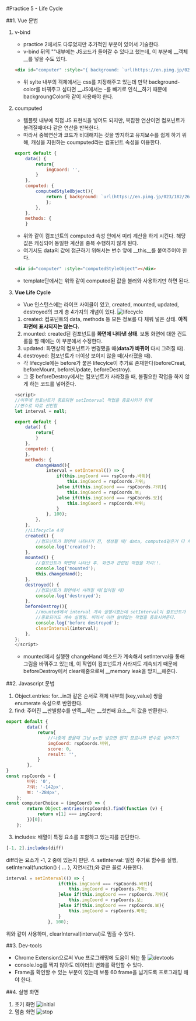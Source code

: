 #Practice 5 - Life Cycle

##1. Vue 문법
1. v-bind
	- practice 2에서도 다루었지만 추가적인 부분이 있어서 기술한다.
	- v-bind 뒤의 ""내부에는 JS코드가 들어갈 수 있다고 했는데, 이 부분에 __객체__를 넣을 수도 있다.
	```html
    <div id="computer" :style="{ background: `url(https://en.pimg.jp/023/182/267/1/23182267.jpg) 0 0`"></div>
    ```
    - 위 sylte 내부의 객체에서는 css를 지정해주고 있는데 만약 background-color를 바꿔주고 싶다면 __JS에서는 -를 빼기로 인식__하기 때문에 backgroungColor와 같이 사용해야 한다.

2. coumputed
	- 템플릿 내부에 직접 JS 표현식을 넣어도 되지만, 복잡한 연산이면 컴포넌트가 불려질때마다 같은 연산을 반복한다.
	- 따라서 중복연산과 코드가 비대해지는 것을 방지하고 유지보수를 쉽게 하기 위해, 캐싱을 지원하는 coumputed라는 컴포넌트 속성을 이용한다.
	```javascript
    export default {
        data() {
            return{
            	imgCoord: '',
            }
        },
        computed: {
            computedStyleObject(){
                return { background: `url(https://en.pimg.jp/023/182/267/1/23182267.jpg) ${this.imgCoord} 0`,
                };
            },
        },
        methods: {
        }
    ```
    - 위와 같이 컴포넌트의 computed 속성 안에서 미리 계산을 하게 시킨다. 해당 값은 캐싱되어 동일한 계산을 중복 수행하지 않게 된다.
    - 여기서도 data의 값에 접근하기 위해서는 변수 앞에 __this__를 붙여주어야 한다.
    ```html
    <div id="computer" :style="computedStyleObject"></div>
    ```
    - template단에서는 위와 같이 computed된 값을 불러와 사용하기만 하면 된다.

3. __Vue Life Cycle__
	- Vue 인스턴스에는 라이프 사이클이 있고, created, mounted, updated, destroyed의 크게 총 4가지의 개념이 있다.
![lifecycle](./imgs/lifecycle.png)
	1. created: 컴포넌트의 data, methods 등 모든 정보를 다 채워 넣은 상태. __아직 화면에 표시되지는 않는다.__
	2. mounted: created된 컴포넌트를 __화면에 나타낸 상태__. 보통 화면에 대한 컨트롤을 할 때에는 이 부분에서 수정한다.
	3. updated: 화면상의 컴포넌트가 변경됐을 때(__data가 바뀌어__ 다시 그려질 때).
	4. destroyed: 컴포넌트가 더이상 보이지 않을 때(사라졌을 때).
	- 각 lifecycle에는 before가 붙은 lifecylce이 추가로 존재한다(beforeCreat, beforeMount, beforeUpdate, beforeDestroy).
	- 그 중 beforeDestroy에서는 컴포넌트가 사라졌을 때, 불필요한 작업을 하지 않게 하는 코드를 넣어준다.
	```javascript
    <script>
    //이후에 컴포넌트가 종료되면 setInterval 작업을 종료시키기 위해
    //변수로 따로 선언함
    let interval = null;

    export default {
        data() {
            return{
            }
        },
        computed: {
        },
        methods: {
            changeHand(){
                interval = setInterval(() => {
                    if(this.imgCoord === rspCoords.바위){
                        this.imgCoord = rspCoords.가위;
                    }else if(this.imgCoord === rspCoords.가위){
                        this.imgCoord = rspCoords.보;
                    }else if(this.imgCoord === rspCoords.보){
                        this.imgCoord = rspCoords.바위;
                    }
                }, 100);
            },
        },
        //Lifecycle 4개
        created() {
            //컴포넌트가 화면에 나타나기 전, 생성될 때/ data, computed같은거 다 채워넣은 상태
            console.log('created');
        },
        mounted() {
            //컴포넌트가 화면에 나타난 후. 화면과 관련된 작업을 처리!!.
            console.log('mounted');
            this.changeHand();
        },
        destroyed() {
            //컴포넌트가 화면에서 사라질 때(없어질 때)
            console.log('destroyed');
        },
        beforeDestroy(){
            //mounted에서 interval 계속 실행시켰는데 setInterval이 컴포넌트가
            //종료되어도 계속 실행됨. 따라서 이런 쓸데없는 작업을 종료시켜준다.
            console.log('before destroyed');
            clearInterval(interval);
        },
    };
    </script>
    ```
    - mounted에서 실행한 changeHand 메소드가 계속해서 setInterval을 통해 그림을 바꿔주고 있는데, 이 작업이 컴포넌트가 사라져도 계속되기 때문에 beforeDestroy에서 clear해줌으로써 __memory leak을 방지__해준다.

##2. Javascript 문법
1. Object.entries: for...in과 같은 순서로 객체 내부의 [key,value] 쌍을 enumerate 속성으로 반환한다. 
2. find: 주어진 __판별함수를 만족__하는 __첫번째 요소__의 값을 반환한다.
```javascript
export default {
        data() {
            return{
                //나중에 봤을때 그냥 px만 넣으면 뭔지 모르니까 변수로 넣어주기
                imgCoord: rspCoords.바위,
                score: 0,
                result: '',
            }
        },
}
const rspCoords = {
        바위: '0',
        가위: '-142px',
        보: '-284px',
    };
const computerChoice = (imgCoord) => {
        return Object.entries(rspCoords).find(function (v) {
            return v[1] === imgCoord;
        })[0];
    };
```
3. includes: 배열이 특정 요소를 포함하고 있는지를 판단한다.
```javascript
[-1, 2].includes(diff)
```
diff라는 요소가 -1, 2 중에 있는지 판단.
4. setInterval: 일정 주기로 함수를 실행, setInterval(function() { ... }, 지연시간);와 같은 꼴로 사용한다.
```javascript
interval = setInterval(() => {
                    if(this.imgCoord === rspCoords.바위){
                        this.imgCoord = rspCoords.가위;
                    }else if(this.imgCoord === rspCoords.가위){
                        this.imgCoord = rspCoords.보;
                    }else if(this.imgCoord === rspCoords.보){
                        this.imgCoord = rspCoords.바위;
                    }
                }, 100);
```
위와 같이 사용하며, clearInterval(interval)로 멈출 수 있다.

##3. Dev-tools
- Chrome Extension으로써 Vue 프로그래밍에 도움이 되는 툴
![devtools](./imgs/dev_tools.png)
- console.log를 찍지 않아도 데이터의 변화를 확인할 수 있다.
- Frame을 확인할 수 있는 부분이 있는데 보통 60 frame을 넘기도록 프로그래밍 해야 한다.

##4. 실행 화면
1. 초기 화면
![initial](./imgs/initial.png)
2. 멈춤 화면
![stop](./imgs/stop.png)
